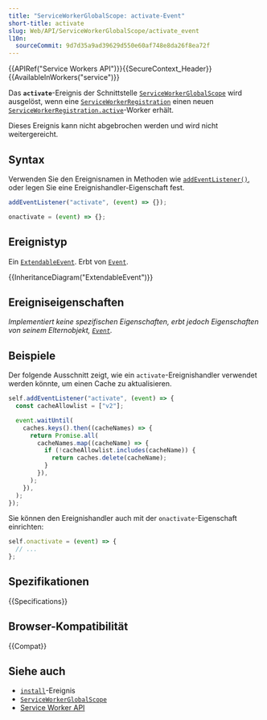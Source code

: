 ```yaml
---
title: "ServiceWorkerGlobalScope: activate-Event"
short-title: activate
slug: Web/API/ServiceWorkerGlobalScope/activate_event
l10n:
  sourceCommit: 9d7d35a9ad39629d550e60af748e8da26f8ea72f
---
```


{{APIRef("Service Workers API")}}{{SecureContext_Header}}{{AvailableInWorkers("service")}}

Das **`activate`**-Ereignis der Schnittstelle [`ServiceWorkerGlobalScope`](/de/docs/Web/API/ServiceWorkerGlobalScope) wird ausgelöst, wenn eine [`ServiceWorkerRegistration`](/de/docs/Web/API/ServiceWorkerRegistration) einen neuen [`ServiceWorkerRegistration.active`](/de/docs/Web/API/ServiceWorkerRegistration/active)-Worker erhält.

Dieses Ereignis kann nicht abgebrochen werden und wird nicht weitergereicht.

## Syntax

Verwenden Sie den Ereignisnamen in Methoden wie [`addEventListener()`](/de/docs/Web/API/EventTarget/addEventListener), oder legen Sie eine Ereignishandler-Eigenschaft fest.

```js
addEventListener("activate", (event) => {});

onactivate = (event) => {};
```

## Ereignistyp

Ein [`ExtendableEvent`](/de/docs/Web/API/ExtendableEvent). Erbt von [`Event`](/de/docs/Web/API/Event).

{{InheritanceDiagram("ExtendableEvent")}}

## Ereigniseigenschaften

_Implementiert keine spezifischen Eigenschaften, erbt jedoch Eigenschaften von seinem Elternobjekt, [`Event`](/de/docs/Web/API/Event)._

## Beispiele

Der folgende Ausschnitt zeigt, wie ein `activate`-Ereignishandler verwendet werden könnte, um einen Cache zu aktualisieren.

```js
self.addEventListener("activate", (event) => {
  const cacheAllowlist = ["v2"];

  event.waitUntil(
    caches.keys().then((cacheNames) => {
      return Promise.all(
        cacheNames.map((cacheName) => {
          if (!cacheAllowlist.includes(cacheName)) {
            return caches.delete(cacheName);
          }
        }),
      );
    }),
  );
});
```

Sie können den Ereignishandler auch mit der `onactivate`-Eigenschaft einrichten:

```js
self.onactivate = (event) => {
  // ...
};
```

## Spezifikationen

{{Specifications}}

## Browser-Kompatibilität

{{Compat}}

## Siehe auch

- [`install`](/de/docs/Web/API/ServiceWorkerGlobalScope/install_event)-Ereignis
- [`ServiceWorkerGlobalScope`](/de/docs/Web/API/ServiceWorkerGlobalScope)
- [Service Worker API](/de/docs/Web/API/Service_Worker_API)
